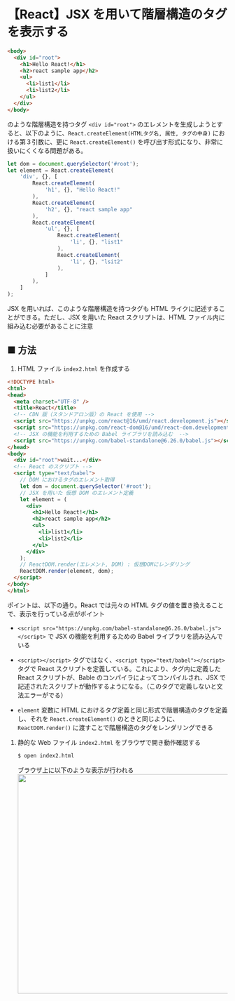 # 【React】JSX を用いて階層構造のタグを表示する

```html
<body>
  <div id="root">
    <h1>Hello React!</h1>
    <h2>react sample app</h2>
    <ul>
      <li>list1</li>
      <li>list2</li>
    </ul>
  </div>
</body>
```

のような階層構造を持つタグ `<div id="root">` のエレメントを生成しようとすると、以下のように、`React.createElement(HTMLタグ名, 属性, タグの中身)` における第３引数に、更に `React.createElement()` を呼び出す形式になり、非常に扱いにくくなる問題がある。

```js
let dom = document.querySelector('#root');
let element = React.createElement(
    'div', {}, [
        React.createElement(
            'h1', {}, "Hello React!"
        ),
        React.createElement(
            'h2', {}, "react sample app"
        ),
        React.createElement(
            'ul', {}, [
                React.createElement(
                    'li', {}, "list1"
                ),
                React.createElement(
                    'li', {}, "lsit2"
                ),
            ]
        ),
    ]
);
```

JSX を用いれば、このような階層構造を持つタグも HTML ライクに記述することができる。ただし、JSX を用いた React スクリプトは、HTML ファイル内に組み込む必要があることに注意

## ■ 方法

1. HTML ファイル `index2.html` を作成する
  ```html
  <!DOCTYPE html>
  <html>
  <head>
    <meta charset="UTF-8" />
    <title>React</title>
    <!-- CDN 版（スタンドアロン版）の React を使用 -->
    <script src="https://unpkg.com/react@16/umd/react.development.js"></script>
    <script src="https://unpkg.com/react-dom@16/umd/react-dom.development.js"></script>
    <!-- JSX の機能を利用するための Babel ライブラリを読み込む  -->
    <script src="https://unpkg.com/babel-standalone@6.26.0/babel.js"></script>
  </head>
  <body>
    <div id="root">wait...</div>
    <!-- React のスクリプト -->
    <script type="text/babel">
      // DOM におけるタグのエレメント取得
      let dom = document.querySelector('#root');
      // JSX を用いた 仮想 DOM のエレメント定義
      let element = (
        <div>
          <h1>Hello React!</h1>
          <h2>react sample app</h2>
          <ul>
            <li>list1</li>
            <li>list2</li>
          </ul>
        </div>
      );
      // ReactDOM.render(エレメント, DOM) : 仮想DOMにレンダリング
      ReactDOM.render(element, dom);
    </script>
  </body>
  </html>
  ```

  ポイントは、以下の通り。React では元々の HTML タグの値を置き換えることで、表示を行っている点がポイント

  - `<script src="https://unpkg.com/babel-standalone@6.26.0/babel.js"></script>` で JSX の機能を利用するための Babel ライブラリを読み込んでいる

  - `<script></script>` タグではなく、`<script type="text/babel"></script>` タグで React スクリプトを定義している。これにより、タグ内に定義した React スクリプトが、Bable のコンパイラによってコンパイルされ、JSX で記述されたスクリプトが動作するようになる。（このタグで定義しないと文法エラーがでる）

  - `element` 変数に HTML におけるタグ定義と同じ形式で階層構造のタグを定義し、それを `React.createElement()` のときと同じように、`ReactDOM.render()` に渡すことで階層構造のタグをレンダリングできる

1. 静的な Web ファイル `index2.html` をブラウザで開き動作確認する
	```sh
	$ open index2.html
	```

    ブラウザ上に以下のような表示が行われる<br>
    <img src="https://user-images.githubusercontent.com/25688193/137618707-c9b15e9b-1eed-4b18-9b6c-3b1c43a6e75f.png" width="500"><br>


